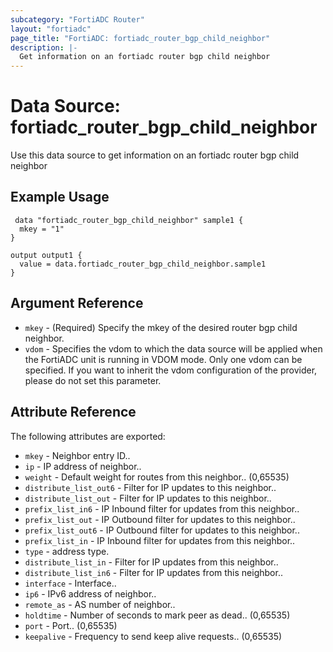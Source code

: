 ```yaml
---
subcategory: "FortiADC Router"
layout: "fortiadc"
page_title: "FortiADC: fortiadc_router_bgp_child_neighbor"
description: |-
  Get information on an fortiadc router bgp child neighbor
---
```


# Data Source: fortiadc_router_bgp_child_neighbor
Use this data source to get information on an fortiadc router bgp child neighbor

## Example Usage

```hcl
 data "fortiadc_router_bgp_child_neighbor" sample1 {
  mkey = "1"
}

output output1 {
  value = data.fortiadc_router_bgp_child_neighbor.sample1
}
```

## Argument Reference
* `mkey` - (Required) Specify the mkey of the desired  router bgp child neighbor.
* `vdom` - Specifies the vdom to which the data source will be applied when the FortiADC unit is running in VDOM mode. Only one vdom can be specified. If you want to inherit the vdom configuration of the provider, please do not set this parameter.


## Attribute Reference

The following attributes are exported:

* `mkey` - Neighbor entry ID..
* `ip` - IP address of neighbor.. 
* `weight` - Default weight for routes from this neighbor.. (0,65535)
* `distribute_list_out6` - Filter for IP updates to this neighbor.. 
* `distribute_list_out` - Filter for IP updates to this neighbor.. 
* `prefix_list_in6` - IP Inbound filter for updates from this neighbor.. 
* `prefix_list_out` - IP Outbound filter for updates to this neighbor.. 
* `prefix_list_out6` - IP Outbound filter for updates to this neighbor.. 
* `prefix_list_in` - IP Inbound filter for updates from this neighbor.. 
* `type` - address type. 
* `distribute_list_in` - Filter for IP updates from this neighbor.. 
* `distribute_list_in6` - Filter for IP updates from this neighbor.. 
* `interface` - Interface.. 
* `ip6` - IPv6 address of neighbor.. 
* `remote_as` - AS number of neighbor.. 
* `holdtime` - Number of seconds to mark peer as dead.. (0,65535)
* `port` - Port.. (0,65535)
* `keepalive` - Frequency to send keep alive requests.. (0,65535)

